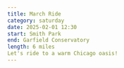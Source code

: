 ```yaml
---
title: March Ride
category: saturday
date: 2025-02-01 12:30
start: Smith Park
end: Garfield Conservatory
length: 6 miles
Let's ride to a warm Chicago oasis!
---
```


